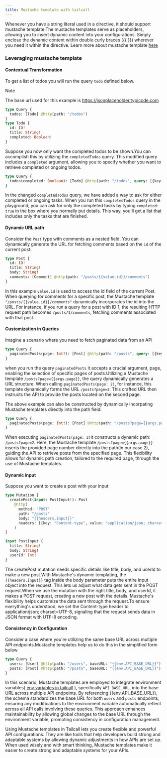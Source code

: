 ```yaml
---
title: Mustache template with tailcall
---
```


Whenever you have a string literal used in a directive, it should support mustache template.The mustache templates serve as placeholders, allowing you to insert dynamic content into your configurations. Simply enclose the dynamic content within double curly braces ({{ }}) wherever you need it within the directive.
Learn more about mustache template [here](https://mustache.github.io/)

### Leveraging mustache template

#### Contextual Transformation

To get a list of todos you will run the query `todo` defined below.

> [!NOTE]
> The base url used for this example is https://jsonplaceholder.typicode.com

```graphql
type Query {
  todos: [Todo] @http(path: "/todos")
}
type Todo {
  id: ID!
  title: String!
  completed: Boolean!
}
```

Suppose you now only want the completed todos to be shown.You can accomplish this by utilizing the `completedTodos` query. This modified query includes a `completed` argument, allowing you to specify whether you want to retrieve completed or ongoing todos.

```graphql
type Query {
  todos(completed: Boolean): [Todo] @http(path: "/todos", query: [{key: "completed", value: "{{args.completed}}"}])
}
```

In the changed `completedTodos` query, we have added a way to ask for either completed or ongoing tasks. When you run this `completedTodos` query in the playground, you can ask for only the completed tasks by typing `completed: true` in the box where you normally put details. This way, you'll get a list that includes only the tasks that are finished.

#### Dynamic URL path

Consider the `Post` type with comments as a nested field. You can dynamically generate the URL for fetching comments based on the `id` of the current post:

```graphql
type Post {
  id: ID!
  title: String!
  body: String!
  comments: [Comment] @http(path: "/posts/{{value.id}}/comments")
}
```

In this example `value.id` is used to access the id field of the current Post. When querying for comments for a specific post, the Mustache template `"/posts/{{value.id}}/comments"` dynamically incorporates the id into the URL. For instance, if you run a query for a post with ID 1, the resulting HTTP request path becomes `/posts/1/comments`, fetching comments associated with that post.

#### Customization in Queries

Imagine a scenario where you need to fetch paginated data from an API

```graphql
type Query {
  paginatedPosts(page: Int!): [Post] @http(path: "/posts", query: [{key: "page", value: "{{args.page}}"}])
}
```

when you run the query `paginatedPosts` it accepts a crucial argument, page, enabling the selection of specific pages of posts.Utilizing a Mustache template `/posts?page={{args.page}}`, the query dynamically generates a URL structure. When calling `paginatedPosts(page: 2)`, for instance, this template dynamically forms the URL `/posts?page=2`. This crafted URL then instructs the API to provide the posts located on the second page.

The above example can also be constructed by dynamically incorpating Mustache templates directly into the path field.

```graphql
type Query {
  paginatedPosts(page: Int!): [Post] @http(path: "/posts?page={{args.page}}")
}
```

When executing `paginatedPosts(page: 2)`it constructs a dynamic path: `/posts?page=2`. Here, the Mustache template `/posts?page={{args.page}}` inserts the provided page number directly into the path(in our case 2), guiding the API to retrieve posts from the specified page. This flexibility allows for dynamic path creation, tailored to the required page, through the use of Mustache templates.

#### Dynamic input

Suppose you want to create a post with your input

```graphql
type Mutation {
  createPost(input: PostInput!): Post
    @http(
      method: "POST"
      path: "/posts"
      body: "{{headers.input}}"
      headers: [{key: "Content-type", value: "application/json; charset=UTF-8"}]
    )
}

input PostInput {
  title: String!
  body: String!
  userId: Int!
}
```

The createPost mutation needs specific details like title, body, and userId to make a new post.With Mustache's dynamic templating, the `{{headers.input}}` tag inside the body parameter puts the entire input object into the request. This lets us adjust what data gets sent in the POST request.When we use the mutation with the right title, body, and userId, it makes a POST request, creating a new post with the details. Mustache's flexibility helps customize the data sent through the request.To ensure everything's understood, we set the Content-type header to application/json; charset=UTF-8, signaling that the request sends data in JSON format with UTF-8 encoding.

#### Consistency in Configuration

Consider a case where you're utilizing the same base URL across multiple API endpoints.Mustache templates help us to do this in the simplified form below

```graphql
type Query {
  users: [User] @http(path: "/users", baseURL: "{{env.API_BASE_URL}}")
  posts: [Post] @http(path: "/posts", baseURL: "{{env.API_BASE_URL}}")
}
```

In this scenario, Mustache templates are employed to integrate environment variables( [env variables in tailcall](environment-variables.md) ), specifically `API_BASE_URL`, into the base URL across multiple API endpoints. By referencing {{env.API_BASE_URL}}, the schema standardizes the base URL for both `users` and `posts` endpoints, ensuring any modifications to the environment variable automatically reflect across all API calls involving these queries. This approach enhances maintainability by allowing global changes to the base URL through the environment variable, promoting consistency in configuration management.

Using Mustache templates in Tailcall lets you create flexible and powerful API configurations. They are like tools that help developers build strong and adaptable systems by allowing dynamic adjustments in how APIs are set up. When used wisely and with smart thinking, Mustache templates make it easier to create strong and adaptable systems for your APIs.

